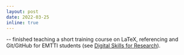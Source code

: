 ```yaml
---
layout: post
date: 2022-03-25
inline: true
---
```


-- finished teaching a short training course on LaTeX, referencing and Git/GitHub for EMTTI students (see <a href="https://github.com/kunilovskaya/dskills_workshop" target="_blank">Digital Skills for Research</a>).

